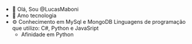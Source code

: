 - 👋 Olá, Sou @LucasMaboni
- 👀 Amo tecnologia
-  ⚙ Conhecimento em MySql e MongoDB
      Linguagens de programação que utilizo: C#, Python e JavaSript
      - Afinidade em Python
